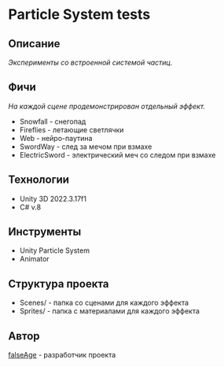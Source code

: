 # Particle System tests

## Описание

*Эксперименты со встроенной системой частиц.*

## Фичи

*На каждой сцене продемонстрирован отдельный эффект.*

<ul>
  <li>Snowfall - снегопад</li>
  
  <li>Fireflies - летающие светлячки</li>
  
  <li>Web - нейро-паутина</li>
  
  <li>SwordWay - след за мечом при взмахе</li>

  <li>ElectricSword - электрический меч со следом при взмахе</li>
</ul>

## Технологии

<ul>
  <li>Unity 3D 2022.3.17f1</li>
  
  <li>C# v.8</li>
</ul>

## Инструменты

<ul>
  <li>Unity Particle System</li>
  
  <li>Animator</li>
</ul>

## Структура проекта

<ul>
  <li>Scenes/ - папка со сценами для каждого эффекта</li>
  
  <li>Sprites/ - папка с материалами для каждого эффекта</li>
</ul>

## Автор
[falseAge](https://github.com/falseAge) - разработчик проекта
